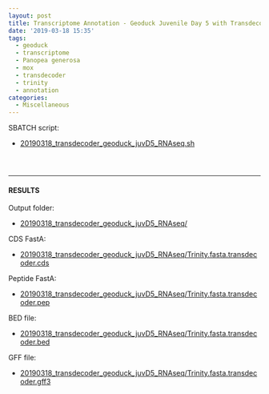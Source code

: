 ```yaml
---
layout: post
title: Transcriptome Annotation - Geoduck Juvenile Day 5 with Transdecoder on Mox
date: '2019-03-18 15:35'
tags:
  - geoduck
  - transcriptome
  - Panopea generosa
  - mox
  - transdecoder
  - trinity
  - annotation
categories:
  - Miscellaneous
---
```

SBATCH script:

- [20190318_transdecoder_geoduck_juvD5_RNAseq.sh](http://gannet.fish.washington.edu/Atumefaciens/20190318_transdecoder_geoduck_juvD5_RNAseq/20190318_transdecoder_geoduck_juvD5_RNAseq.sh)

<pre><code>

</code></pre>



---

#### RESULTS

Output folder:

- [20190318_transdecoder_geoduck_juvD5_RNAseq/](http://gannet.fish.washington.edu/Atumefaciens/20190318_transdecoder_geoduck_juvD5_RNAseq/)

CDS FastA:

- [20190318_transdecoder_geoduck_juvD5_RNAseq/Trinity.fasta.transdecoder.cds](http://gannet.fish.washington.edu/Atumefaciens/20190318_transdecoder_geoduck_juvD5_RNAseq/Trinity.fasta.transdecoder.cds)

Peptide FastA:

- [20190318_transdecoder_geoduck_juvD5_RNAseq/Trinity.fasta.transdecoder.pep](http://gannet.fish.washington.edu/Atumefaciens/20190318_transdecoder_geoduck_juvD5_RNAseq/Trinity.fasta.transdecoder.pep)

BED file:

- [20190318_transdecoder_geoduck_juvD5_RNAseq/Trinity.fasta.transdecoder.bed](http://gannet.fish.washington.edu/Atumefaciens/20190318_transdecoder_geoduck_juvD5_RNAseq/Trinity.fasta.transdecoder.bed)

GFF file:

- [20190318_transdecoder_geoduck_juvD5_RNAseq/Trinity.fasta.transdecoder.gff3](http://gannet.fish.washington.edu/Atumefaciens/20190318_transdecoder_geoduck_juvD5_RNAseq/Trinity.fasta.transdecoder.gff3)
